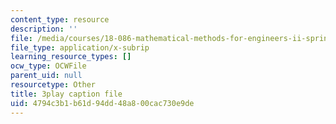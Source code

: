 ```yaml
---
content_type: resource
description: ''
file: /media/courses/18-086-mathematical-methods-for-engineers-ii-spring-2006/4794c3b1b61d94dd48a800cac730e9de_ZPmBMd6OZeQ.srt
file_type: application/x-subrip
learning_resource_types: []
ocw_type: OCWFile
parent_uid: null
resourcetype: Other
title: 3play caption file
uid: 4794c3b1-b61d-94dd-48a8-00cac730e9de
---
```

